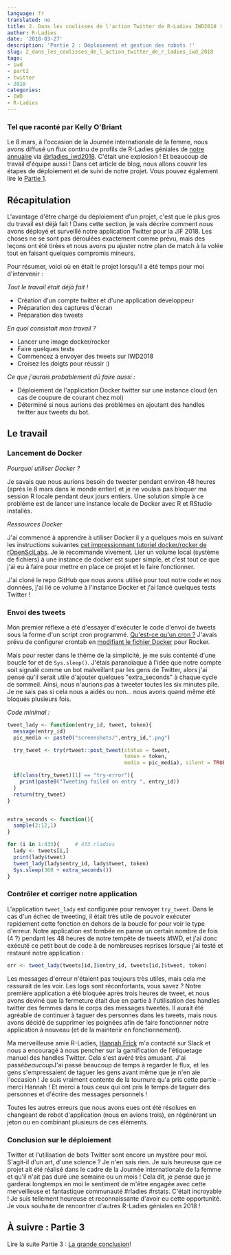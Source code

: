 ```yaml
---
language: fr
translated: no
title: 2. Dans les coulisses de l'action Twitter de R-Ladies IWD2018 !
author: R-Ladies
date: '2018-03-27'
description: 'Partie 2 : Déploiement et gestion des robots !'
slug: 2_dans_les_coulisses_de_l_action_twitter_de_r_ladies_iwd_2018
tags:
- iwd
- part2
- twitter
- 2018
categories:
- IWD
- R-Ladies
---
```


### Tel que raconté par Kelly O'Briant

Le 8 mars, à l'occasion de la Journée internationale de la femme, nous avons diffusé un flux continu de profils de R-Ladies géniales de [notre annuaire](http://rladies.org/directory/) via [@rladies\_iwd2018](https://twitter.com/rladies_iwd2018).
C'était une explosion !
Et beaucoup de travail d'équipe aussi !
Dans cet article de blog, nous allons couvrir les étapes de déploiement et de suivi de notre projet.
Vous pouvez également lire le [Partie 1](/post/ideation_and_creation/).

## Récapitulation

L'avantage d'être chargé du déploiement d'un projet, c'est que le plus gros du travail est déjà fait !
Dans cette section, je vais décrire comment nous avons déployé et surveillé notre application Twitter pour la JIF 2018.
Les choses ne se sont pas déroulées exactement comme prévu, mais des leçons ont été tirées et nous avons pu ajuster notre plan de match à la volée tout en faisant quelques compromis mineurs.

Pour résumer, voici où en était le projet lorsqu'il a été temps pour moi d'intervenir :

*Tout le travail était déjà fait !*

- Création d'un compte twitter et d'une application développeur
- Préparation des captures d'écran
- Préparation des tweets

*En quoi consistait mon travail ?*

- Lancer une image docker/rocker
- Faire quelques tests
- Commencez à envoyer des tweets sur IWD2018
- Croisez les doigts pour réussir :)

*Ce que j'aurais probablement dû faire aussi :*

- Déploiement de l'application Docker twitter sur une instance cloud (en cas de coupure de courant chez moi)
- Déterminé si nous aurions des problèmes en ajoutant des handles twitter aux tweets du bot.

## Le travail

### Lancement de Docker

*Pourquoi utiliser Docker ?*

Je savais que nous aurions besoin de tweeter pendant environ 48 heures (après le 8 mars dans le monde entier) et je ne voulais pas bloquer ma session R locale pendant deux jours entiers.
Une solution simple à ce problème est de lancer une instance locale de Docker avec R et RStudio installés.

*Ressources Docker*

J'ai commencé à apprendre à utiliser Docker il y a quelques mois en suivant les instructions suivantes [cet impressionnant tutoriel docker/rocker de rOpenSciLabs](http://ropenscilabs.github.io/r-docker-tutorial/).
Je le recommande vivement.
Lier un volume local (système de fichiers) à une instance de docker est super simple, et c'est tout ce que j'ai eu à faire pour mettre en place ce projet et le faire fonctionner.

J'ai cloné le repo GitHub que nous avons utilisé pour tout notre code et nos données, j'ai lié ce volume à l'instance Docker et j'ai lancé quelques tests Twitter !

### Envoi des tweets

Mon premier réflexe a été d'essayer d'exécuter le code d'envoi de tweets sous la forme d'un script cron programmé. [Qu'est-ce qu'un cron ?](http://www.unixgeeks.org/security/newbie/unix/cron-1.html) J'avais prévu de configurer crontab en [modifiant le fichier Docker](https://www.ekito.fr/people/run-a-cron-job-with-docker/) pour Rocker.

Mais pour rester dans le thème de la simplicité, je me suis contenté d'une boucle for et de `Sys.sleep()`.
J'étais paranoïaque à l'idée que notre compte soit signalé comme un bot malveillant par les gens de Twitter, alors j'ai pensé qu'il serait utile d'ajouter quelques "extra\_seconds" à chaque cycle de sommeil.
Ainsi, nous n'aurions pas à tweeter toutes les six minutes pile.
Je ne sais pas si cela nous a aidés ou non... nous avons quand même été bloqués plusieurs fois.

*Code minimal :*

```r
tweet_lady <- function(entry_id, tweet, token){
  message(entry_id)
  pic_media <- paste0("screenshots/",entry_id,".png")

  try_tweet <- try(rtweet::post_tweet(status = tweet,
                                      token = token,
                                      media = pic_media), silent = TRUE)    

  if(class(try_tweet)[1] == "try-error"){
    print(paste0("Tweeting failed on entry ", entry_id))
  }
  return(try_tweet)  
}


extra_seconds <- function(){
  sample(2:12,1)
}

for (i in 1:433){     # 433 rladies
  lady <- tweets[i,]
  print(lady$tweet)
  tweet_lady(lady$entry_id, lady$tweet, token)
  Sys.sleep(360 + extra_seconds())
}
```

### Contrôler et corriger notre application

L'application `tweet_lady` est configurée pour renvoyer `try_tweet`.
Dans le cas d'un échec de tweeting, il était très utile de pouvoir exécuter rapidement cette fonction en dehors de la boucle for pour voir le type d'erreur.
Notre application est tombée en panne un certain nombre de fois (4 ?) pendant les 48 heures de notre tempête de tweets #IWD, et j'ai donc exécuté ce petit bout de code à de nombreuses reprises lorsque j'ai testé et restauré notre application :

```r
err <- tweet_lady(tweets[id,]$entry_id, tweets[id,]$tweet, token)
```

Les messages d'erreur n'étaient pas toujours très utiles, mais cela me rassurait de les voir.
Les logs sont réconfortants, vous savez ?
Notre première application a été bloquée après trois heures de tweet, et nous avons deviné que la fermeture était due en partie à l'utilisation des handles twitter des femmes dans le corps des messages tweetés.
Il aurait été agréable de continuer à taguer des personnes dans les tweets, mais nous avons décidé de supprimer les poignées afin de faire fonctionner notre application à nouveau (et de la maintenir en fonctionnement).

Ma merveilleuse amie R-Ladies, [Hannah Frick](https://twitter.com/hfcfrick) m'a contacté sur Slack et nous a encouragé à nous pencher sur la gamification de l'étiquetage manuel des handles Twitter.
Cela s'est avéré très amusant.
J'ai passé*beaucoup*J'ai passé beaucoup de temps à regarder le flux, et les gens s'empressaient de taguer les gens avant même que je n'en aie l'occasion !
Je suis vraiment contente de la tournure qu'a pris cette partie - merci Hannah !
Et merci à tous ceux qui ont pris le temps de taguer des personnes et d'écrire des messages personnels !

Toutes les autres erreurs que nous avons eues ont été résolues en changeant de robot d'application (nous en avions trois), en régénérant un jeton ou en combinant plusieurs de ces éléments.

### Conclusion sur le déploiement

Twitter et l'utilisation de bots Twitter sont encore un mystère pour moi.
S'agit-il d'un art, d'une science ?
Je n'en sais rien.
Je suis heureuse que ce projet ait été réalisé dans le cadre de la Journée internationale de la femme et qu'il n'ait pas duré une semaine ou un mois !
Cela dit, je pense que je garderai longtemps en moi le sentiment de m'être engagée avec cette merveilleuse et fantastique communauté #rladies #rstats.
C'était incroyable !
Je suis tellement heureuse et reconnaissante d'avoir eu cette opportunité.
Je vous souhaite de rencontrer d'autres R-Ladies géniales en 2018 !

## À suivre : Partie 3

Lire la suite Partie 3 : [La grande conclusion](/post/conclusion/)!


